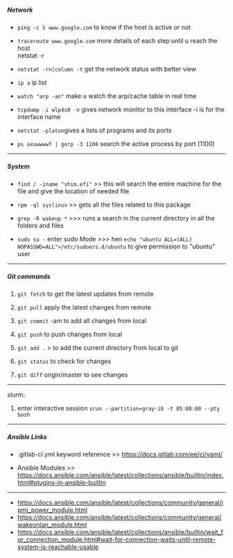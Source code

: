 ##### Network
- `ping -c 5 www.google.com`  to know if the host is active or not
- `traceroute www.google.com`  more details of each step until u reach the host           
netstat -r

- `netstat -rn|column -t` get the network status with better view

- `ip a` ip list

- `watch "arp -an"` make u watch the arp/cache table in real time

- `tcpdump -i wlp4s0 -n`    gives network monitor to this interface -i is for the interface name

- `netstat -platun`gives a lists of programs and its ports

- `ps axuwwwwf | gerp -3 1100` search the active process by port (1100) 



-----
##### System
* `find / -iname "shim.efi"` >> this will search the entire machine for the file and give the location of needed file

- `rpm -ql syslinux` >> gets all the files related to this package

- `grep -R wakeup *` >>> runs a search in the current directory in all the folders and files

- `sudo su -` enter sudo Mode >>> hen `echo "ubuntu ALL=(ALL) NOPASSWD=ALL">/etc/sudoers.d/ubuntu` to give permission to "ubuntu" user


-----
##### Git commands
1. `git fetch` to get the latest updates from remote
2. `git pull` apply the latest changes from remote
3. `git commit` -am to add all changes from local
4. `git push` to push changes from local

5. `git add .` > to add the current directory from local to git
6. `git status` to check for changes
7. `git diff` origin/master to see changes 

-------------------------------------------
slurm:
1. enter interactive session  `srun --partition=gray-ib -t 05:00:00 --pty bash`



----
##### Ansible Links
- .gitlab-ci.yml keyword reference >> https://docs.gitlab.com/ee/ci/yaml/

- Ansible Modules >>  https://docs.ansible.com/ansible/latest/collections/ansible/builtin/index.html#plugins-in-ansible-builtin

---------------------------------------------------
 - https://docs.ansible.com/ansible/latest/collections/community/general/ipmi_power_module.html
 - https://docs.ansible.com/ansible/latest/collections/community/general/wakeonlan_module.html
 - https://docs.ansible.com/ansible/latest/collections/ansible/builtin/wait_for_connection_module.html#wait-for-connection-waits-until-remote-system-is-reachable-usable
